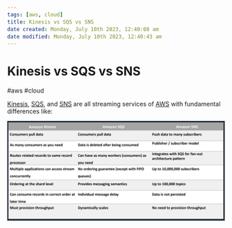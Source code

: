 ```yaml
---
tags: [aws, cloud]
title: Kinesis vs SQS vs SNS
date created: Monday, July 10th 2023, 12:40:08 am
date modified: Monday, July 10th 2023, 12:40:43 am
---
```

# Kinesis vs SQS vs SNS
#aws #cloud 

[Kinesis](Cloud%20Computing/AWS/Application%20Integration/Kinesis.md), [SQS](Cloud%20Computing/AWS/Application%20Integration/SQS.md), and [SNS](Cloud%20Computing/AWS/Application%20Integration/SNS.md) are all streaming services of [AWS](Cloud%20Computing/AWS/AWS.md) with fundamental differences like:

![](Attachments/Pasted%20image%2020230325220917.png)

